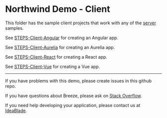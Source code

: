 # Northwind Demo - Client

This folder has the sample client projects that work with any of the [server](../server) samples.

See [STEPS-Client-Angular](STEPS-Client-Angular.md) for creating an Angular app.

See [STEPS-Client-Aurelia](STEPS-Client-Aurelia.md) for creating an Aurelia app.

See [STEPS-Client-React](STEPS-Client-React.md) for creating a React app.

See [STEPS-Client-Vue](STEPS-Client-Vue.md) for creating a Vue app.

<hr>
If you have problems with this demo, please create issues in this github repo.

If you have questions about Breeze, please ask on [Stack Overflow](https://stackoverflow.com/questions/tagged/breeze).

If you need help developing your application, please contact us at [IdeaBlade](mailto:info@ideablade.com).
